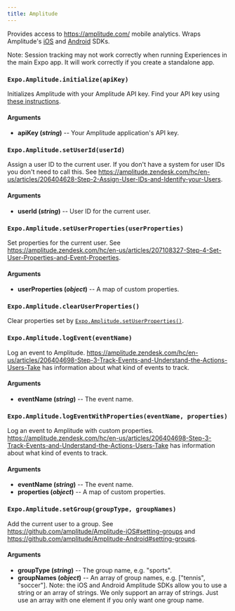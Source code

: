 ```yaml
---
title: Amplitude
---
```


Provides access to <https://amplitude.com/> mobile analytics. Wraps Amplitude's [iOS](https://github.com/amplitude/Amplitude-iOS) and [Android](https://github.com/amplitude/Amplitude-Android) SDKs.

Note: Session tracking may not work correctly when running Experiences in the main Expo app. It will work correctly if you create a standalone app.

### `Expo.Amplitude.initialize(apiKey)`

Initializes Amplitude with your Amplitude API key. Find your API key using [these instructions](https://amplitude.zendesk.com/hc/en-us/articles/206728448-Where-can-I-find-my-app-s-API-Key-or-Secret-Key-).

#### Arguments

-   **apiKey (_string_)** -- Your Amplitude application's API key.

### `Expo.Amplitude.setUserId(userId)`

Assign a user ID to the current user. If you don't have a system for user IDs you don't need to call this. See <https://amplitude.zendesk.com/hc/en-us/articles/206404628-Step-2-Assign-User-IDs-and-Identify-your-Users>.

#### Arguments

-   **userId (_string_)** -- User ID for the current user.

### `Expo.Amplitude.setUserProperties(userProperties)`

Set properties for the current user. See <https://amplitude.zendesk.com/hc/en-us/articles/207108327-Step-4-Set-User-Properties-and-Event-Properties>.

#### Arguments

-   **userProperties (_object_)** -- A map of custom properties.

### `Expo.Amplitude.clearUserProperties()`

Clear properties set by [`Expo.Amplitude.setUserProperties()`](#expoamplitudesetuserproperties "Expo.Amplitude.setUserProperties").

### `Expo.Amplitude.logEvent(eventName)`

Log an event to Amplitude. <https://amplitude.zendesk.com/hc/en-us/articles/206404698-Step-3-Track-Events-and-Understand-the-Actions-Users-Take> has information about what kind of events to track.

#### Arguments

-   **eventName (_string_)** -- The event name.

### `Expo.Amplitude.logEventWithProperties(eventName, properties)`

Log an event to Amplitude with custom properties. <https://amplitude.zendesk.com/hc/en-us/articles/206404698-Step-3-Track-Events-and-Understand-the-Actions-Users-Take> has information about what kind of events to track.

#### Arguments

-   **eventName (_string_)** -- The event name.
-   **properties (_object_)** -- A map of custom properties.

### `Expo.Amplitude.setGroup(groupType, groupNames)`

Add the current user to a group. See <https://github.com/amplitude/Amplitude-iOS#setting-groups> and <https://github.com/amplitude/Amplitude-Android#setting-groups>.

#### Arguments

-   **groupType (_string_)** -- The group name, e.g. "sports".
-   **groupNames (_object_)** -- An array of group names, e.g. \["tennis", "soccer"]. Note: the iOS and Android Amplitude SDKs allow you to use a string or an array of strings. We only support an array of strings. Just use an array with one element if you only want one group name.
